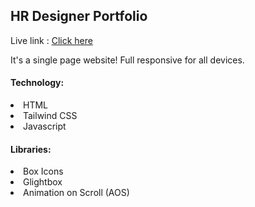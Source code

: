 ﻿## HR Designer Portfolio

Live link : <a href="https://hr-shovon.netlify.app/">Click here</a>

<p>It's a single page website! Full responsive for all devices.</p>

#### Technology:

<li>HTML</li>
<li>Tailwind CSS</li>
<li>Javascript</li>

#### Libraries:
<li>Box Icons </li>
<li>Glightbox</li>
<li>Animation on Scroll (AOS)</li>
